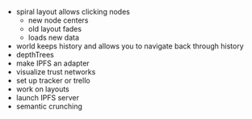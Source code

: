 - spiral layout allows clicking nodes
  - new node centers
  - old layout fades
  - loads new data
- world keeps history and allows you to navigate back through history
- depthTrees
- make IPFS an adapter  
- visualize trust networks
- set up tracker or trello
- work on layouts
- launch IPFS server
- semantic crunching
